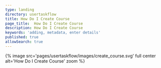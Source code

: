 ```yaml
---
type: landing
directory: usertaskflow
title: How Do I Create Course
page_title:  How Do I Create Course
description: How Do I Create Course
keywords: 'adding, metadata, enter details'
published: true
allowSearch: true
---
```

{% image src='pages/usertaskflow/images/create_course.svg' full center alt='How Do I Create Course' zoom %} 
